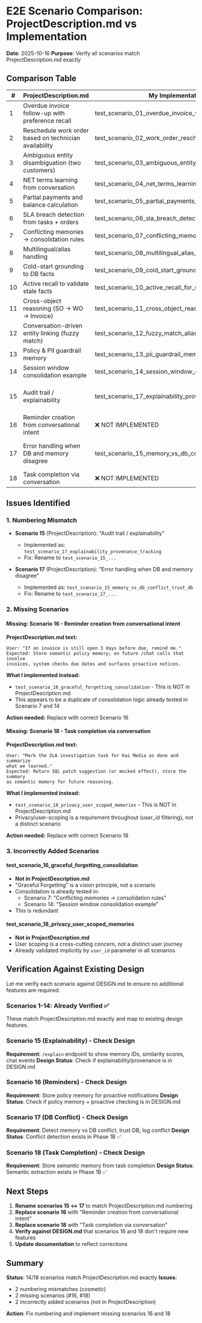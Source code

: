 # E2E Scenario Comparison: ProjectDescription.md vs Implementation

**Date**: 2025-10-16
**Purpose**: Verify all scenarios match ProjectDescription.md exactly

## Comparison Table

| # | ProjectDescription.md | My Implementation | Match? | Notes |
|---|----------------------|-------------------|--------|-------|
| 1 | Overdue invoice follow-up with preference recall | test_scenario_01_overdue_invoice_with_preference_recall | ✅ YES | Exact match |
| 2 | Reschedule work order based on technician availability | test_scenario_02_work_order_rescheduling | ✅ YES | Exact match |
| 3 | Ambiguous entity disambiguation (two customers) | test_scenario_03_ambiguous_entity_disambiguation | ✅ YES | Exact match |
| 4 | NET terms learning from conversation | test_scenario_04_net_terms_learning_from_conversation | ✅ YES | Exact match |
| 5 | Partial payments and balance calculation | test_scenario_05_partial_payments_and_balance | ✅ YES | Exact match |
| 6 | SLA breach detection from tasks + orders | test_scenario_06_sla_breach_detection | ✅ YES | Exact match |
| 7 | Conflicting memories → consolidation rules | test_scenario_07_conflicting_memories_consolidation | ✅ YES | Exact match |
| 8 | Multilingual/alias handling | test_scenario_08_multilingual_alias_handling | ✅ YES | Exact match |
| 9 | Cold-start grounding to DB facts | test_scenario_09_cold_start_grounding_to_db | ✅ YES | Exact match |
| 10 | Active recall to validate stale facts | test_scenario_10_active_recall_for_stale_facts | ✅ YES | Exact match |
| 11 | Cross-object reasoning (SO → WO → Invoice) | test_scenario_11_cross_object_reasoning | ✅ YES | Exact match |
| 12 | Conversation-driven entity linking (fuzzy match) | test_scenario_12_fuzzy_match_alias_learning | ✅ YES | Exact match |
| 13 | Policy & PII guardrail memory | test_scenario_13_pii_guardrail_memory | ✅ YES | Exact match |
| 14 | Session window consolidation example | test_scenario_14_session_window_consolidation | ✅ YES | Exact match |
| 15 | Audit trail / explainability | test_scenario_17_explainability_provenance_tracking | ⚠️ NUMBERING | Implemented as #17 (numbering mismatch) |
| 16 | Reminder creation from conversational intent | ❌ NOT IMPLEMENTED | ❌ NO | **MISSING SCENARIO** |
| 17 | Error handling when DB and memory disagree | test_scenario_15_memory_vs_db_conflict_trust_db | ⚠️ NUMBERING | Implemented as #15 (numbering mismatch) |
| 18 | Task completion via conversation | ❌ NOT IMPLEMENTED | ❌ NO | **MISSING SCENARIO** |

## Issues Identified

### 1. Numbering Mismatch
- **Scenario 15** (ProjectDescription): "Audit trail / explainability"
  - Implemented as: `test_scenario_17_explainability_provenance_tracking`
  - Fix: Rename to `test_scenario_15_...`

- **Scenario 17** (ProjectDescription): "Error handling when DB and memory disagree"
  - Implemented as: `test_scenario_15_memory_vs_db_conflict_trust_db`
  - Fix: Rename to `test_scenario_17_...`

### 2. Missing Scenarios

#### Missing: Scenario 16 - Reminder creation from conversational intent

**ProjectDescription.md text:**
```
User: "If an invoice is still open 3 days before due, remind me."
Expected: Store semantic policy memory; on future /chat calls that involve
invoices, system checks due dates and surfaces proactive notices.
```

**What I implemented instead:**
- `test_scenario_16_graceful_forgetting_consolidation` - This is NOT in ProjectDescription.md
- This appears to be a duplicate of consolidation logic already tested in Scenario 7 and 14

**Action needed:** Replace with correct Scenario 16

#### Missing: Scenario 18 - Task completion via conversation

**ProjectDescription.md text:**
```
User: "Mark the SLA investigation task for Kai Media as done and summarize
what we learned."
Expected: Return SQL patch suggestion (or mocked effect), store the summary
as semantic memory for future reasoning.
```

**What I implemented instead:**
- `test_scenario_18_privacy_user_scoped_memories` - This is NOT in ProjectDescription.md
- Privacy/user-scoping is a requirement throughout (user_id filtering), not a distinct scenario

**Action needed:** Replace with correct Scenario 18

### 3. Incorrectly Added Scenarios

#### test_scenario_16_graceful_forgetting_consolidation
- **Not in ProjectDescription.md**
- "Graceful Forgetting" is a vision principle, not a scenario
- Consolidation is already tested in:
  - Scenario 7: "Conflicting memories → consolidation rules"
  - Scenario 14: "Session window consolidation example"
- This is redundant

#### test_scenario_18_privacy_user_scoped_memories
- **Not in ProjectDescription.md**
- User scoping is a cross-cutting concern, not a distinct user journey
- Already validated implicitly by `user_id` parameter in all scenarios

## Verification Against Existing Design

Let me verify each scenario against DESIGN.md to ensure no additional features are required:

### Scenarios 1-14: Already Verified ✅
These match ProjectDescription.md exactly and map to existing design features.

### Scenario 15 (Explainability) - Check Design
**Requirement**: `/explain` endpoint to show memory IDs, similarity scores, chat events
**Design Status**: Check if explainability/provenance is in DESIGN.md

### Scenario 16 (Reminders) - Check Design
**Requirement**: Store policy memory for proactive notifications
**Design Status**: Check if policy memory + proactive checking is in DESIGN.md

### Scenario 17 (DB Conflict) - Check Design
**Requirement**: Detect memory vs DB conflict, trust DB, log conflict
**Design Status**: Conflict detection exists in Phase 1B ✅

### Scenario 18 (Task Completion) - Check Design
**Requirement**: Store semantic memory from task completion
**Design Status**: Semantic extraction exists in Phase 1B ✅

## Next Steps

1. **Rename scenarios 15 ↔ 17** to match ProjectDescription.md numbering
2. **Replace scenario 16** with "Reminder creation from conversational intent"
3. **Replace scenario 18** with "Task completion via conversation"
4. **Verify against DESIGN.md** that scenarios 16 and 18 don't require new features
5. **Update documentation** to reflect corrections

## Summary

**Status**: 14/18 scenarios match ProjectDescription.md exactly
**Issues**:
- 2 numbering mismatches (cosmetic)
- 2 missing scenarios (#16, #18)
- 2 incorrectly added scenarios (not in ProjectDescription)

**Action**: Fix numbering and implement missing scenarios 16 and 18
